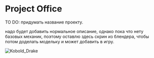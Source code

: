 # Project Office
<p>TO DO: придумать название проекту.</p>
<p>надо будет добавить нормальное описание, однако пока что нету базовых механик, поэтому оставлю здесь скрин из блендера, чтобы потом доделать модельку и может добавить в игру.</p>

![Kobold_Drake](https://github.com/user-attachments/assets/fa10740b-2a57-4d9f-9813-d30deb71dcae)
